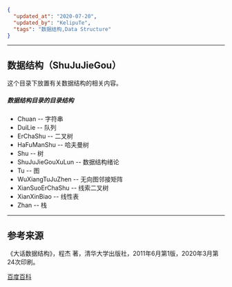 ```json
{
  "updated_at": "2020-07-20",
  "updated_by": "KelipuTe",
  "tags": "数据结构,Data Structure"
}
```

---

## 数据结构（ShuJuJieGou）

这个目录下放置有关数据结构的相关内容。

##### 数据结构目录的目录结构

- Chuan -- 字符串
- DuiLie -- 队列
- ErChaShu -- 二叉树
- HaFuManShu -- 哈夫曼树
- Shu -- 树
- ShuJuJieGouXuLun -- 数据结构绪论
- Tu -- 图
- WuXiangTuJuZhen -- 无向图邻接矩阵
- XianSuoErChaShu -- 线索二叉树
- XianXinBiao -- 线性表
- Zhan -- 栈

---

## 参考来源

《大话数据结构》，程杰 著，清华大学出版社，2011年6月第1版，2020年3月第24次印刷。

[百度百科](https://baike.baidu.com)